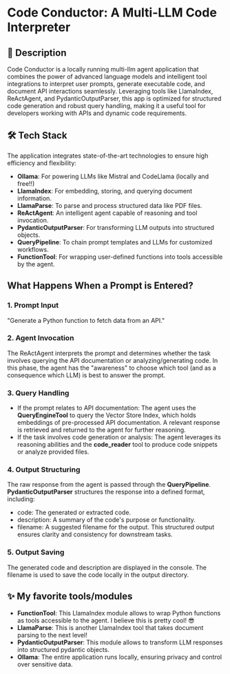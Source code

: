 # Code Conductor: A Multi-LLM Code Interpreter

## 🚀 Description
Code Conductor is a locally running multi-llm agent application that combines the power of advanced language models and intelligent tool integrations to interpret user prompts, generate executable code, and document API interactions seamlessly. Leveraging tools like LlamaIndex, ReActAgent, and PydanticOutputParser, this app is optimized for structured code generation and robust query handling, making it a useful tool for developers working with APIs and dynamic code requirements.

## 🛠️ Tech Stack
The application integrates state-of-the-art technologies to ensure high efficiency and flexibility:

- **Ollama**: For powering LLMs like Mistral and CodeLlama (locally and free!!)
- **LlamaIndex**: For embedding, storing, and querying document information.
- **LlamaParse**: To parse and process structured data like PDF files.
- **ReActAgent**: An intelligent agent capable of reasoning and tool invocation.
- **PydanticOutputParser**: For transforming LLM outputs into structured objects.
- **QueryPipeline**: To chain prompt templates and LLMs for customized workflows.
- **FunctionTool**: For wrapping user-defined functions into tools accessible by the agent.

## What Happens When a Prompt is Entered?
### 1. Prompt Input
"Generate a Python function to fetch data from an API."
### 2. Agent Invocation
The ReActAgent interprets the prompt and determines whether the task involves querying the API documentation  or analyzing/generating code. In this phase, the agent has the "awareness" to choose which tool (and as a consequence which LLM) is best to answer the prompt.
### 3. Query Handling
- If the prompt relates to API documentation:
The agent uses the **QueryEngineTool** to query the Vector Store Index, which holds embeddings of pre-processed API documentation.
A relevant response is retrieved and returned to the agent for further reasoning.
- If the task involves code generation or analysis:
The agent leverages its reasoning abilities and the **code_reader** tool to produce code snippets or analyze provided files.
### 4. Output Structuring
The raw response from the agent is passed through the **QueryPipeline**.
**PydanticOutputParser** structures the response into a defined format, including:
- code: The generated or extracted code.
- description: A summary of the code's purpose or functionality.
- filename: A suggested filename for the output.
This structured output ensures clarity and consistency for downstream tasks.
### 5. Output Saving
The generated code and description are displayed in the console.
The filename is used to save the code locally in the output directory.

## ✨ My favorite tools/modules

- **FunctionTool**: This LlamaIndex module allows to wrap Python functions as tools accessible to the agent. I believe this is pretty cool! 😎
- **LlamaParse**: This is another LlamaIndex tool that takes document parsing to the next level!
- **PydanticOutputParser**: This module allows to transform LLM responses into structured pydantic objects. 
- **Ollama**: The entire application runs locally, ensuring privacy and control over sensitive data. 
